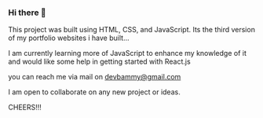 ### Hi there 👋

<!--
**DevBammy/devbammy** is a ✨ _special_ ✨ repository because its `README.md` (this file) appears on your GitHub profile.

Here are some ideas to get you started:

- 🔭 I’m currently working on ...
- 🌱 I’m currently learning ...
- 👯 I’m looking to collaborate on ...
- 🤔 I’m looking for help with ...
- 💬 Ask me about ...
- 📫 How to reach me: ...
- 😄 Pronouns: ...
- ⚡ Fun fact: ...
-->
This project was built using HTML, CSS, and JavaScript. Its the third version of my portfolio websites i have built...

I am currently learning more of JavaScript to enhance my knowledge of it and would like some help in getting started with React.js

you can reach me via mail on devbammy@gmail.com

I am open to collaborate on any new project or ideas.

CHEERS!!!
